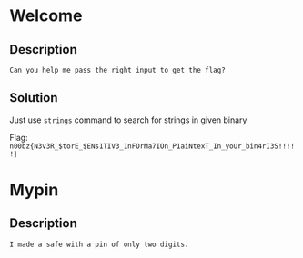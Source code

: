 # Welcome

## Description

`Can you help me pass the right input to get the flag?`

## Solution

Just use `strings` command to search for strings in given binary

Flag: `n00bz{N3v3R_$torE_$ENs1TIV3_1nFOrMa7IOn_P1aiNtexT_In_yoUr_bin4rI3S!!!!!}`

# Mypin

## Description

`I made a safe with a pin of only two digits.`

